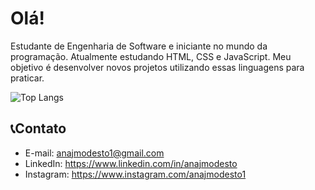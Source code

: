 # Olá!

Estudante de Engenharia de Software e iniciante no mundo da programação. Atualmente estudando HTML, CSS e JavaScript. Meu objetivo é desenvolver novos projetos utilizando essas linguagens para praticar.

![Top Langs](https://github-readme-stats.vercel.app/api/top-langs/?username=anajmodesto&layout=compact)

## 📞Contato

- E-mail: anajmodesto1@gmail.com
- LinkedIn: https://www.linkedin.com/in/anajmodesto
- Instagram: https://www.instagram.com/anajmodesto1
